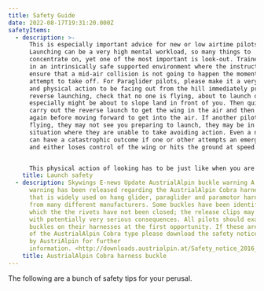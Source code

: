 ```yaml
---
title: Safety Guide
date: 2022-08-17T19:31:20.000Z
safetyItems:
  - description: >-
      This is especially important advice for new or low airtime pilots.
      Launching can be a very high mental workload, so many things to
      concentrate on, yet one of the most important is look-out. Trainees learn
      in an intrinsically safe supported environment where the instructor will
      ensure that a mid-air collision is not going to happen the moment you
      attempt to take off. For Paraglider pilots, please make it a very definite
      and physical action to be facing out from the hill immediately prior to
      reverse launching, check that no one is flying, about to launch or
      especially might be about to slope land in front of you. Then quickly
      carry out the reverse launch to get the wing in the air and then check
      again before moving forward to get into the air. If another pilot is
      flying, they may not see you preparing to launch, they may be in a
      situation where they are unable to take avoiding action. Even a near miss
      can have a catastrophic outcome if one or other attempts an emergency turn
      and either loses control of the wing or hits the ground at speed.


      This physical action of looking has to be just like when you are taking a car driving test and checking the rear view mirror, look and make it obvious by moving your head to show that you are looking
    title: Launch safety
  - description: Skywings E-news Update AustrialAlpin buckle warning A safety
      warning has been released regarding the AustrialAlpin Cobra harness buckle
      that is widely used on hang glider, paraglider and paramotor harness types
      from many different manufacturers. Some buckles have been identified in
      which the the rivets have not been closed; the release clips may detach
      with potentially very serious consequences. All pilots should examine the
      buckles on their harnesses at the first opportunity. If these are of the
      of the AustrialAlpin Cobra type please download the safety notice issued
      by AustriAlpin for further
      information. <http://downloads.austrialpin.at/Safety_notice_2016_EN.pdf>
    title: AustrialAlpin Cobra harness buckle
---
```


The following are a bunch of safety tips for your perusal.
